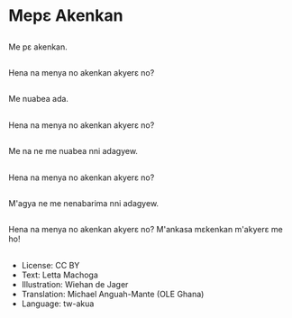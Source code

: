 # Mepɛ Akenkan

##
Me pɛ akenkan.

##
Hena na menya no akenkan akyerɛ no?

##
Me nuabea ada.

##
Hena na menya no akenkan akyerɛ no?

##
Me na ne me nuabea nni adagyew.

##
Hena na menya no akenkan akyerɛ no?

##
M'agya ne me nenabarima nni adagyew.

##
Hena na menya no akenkan akyerɛ no? M'ankasa mɛkenkan m'akyerɛ me ho!

##
* License: CC BY
* Text: Letta Machoga
* Illustration: Wiehan de Jager
* Translation: Michael Anguah-Mante (OLE Ghana)
* Language: tw-akua
